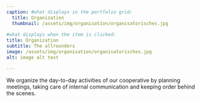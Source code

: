```yaml
---
caption: #what displays in the portfolio grid:
  title: Organization
  thumbnail: /assets/img/organisation/organisatorisches.jpg
  
#what displays when the item is clicked:
title: Organization
subtitle: The allrounders
image: /assets/img/organisation/organisatorisches.jpg 
alt: image alt text

---
```

We organize the day-to-day activities of our cooperative by planning meetings, taking care of internal communication and keeping order behind the scenes.